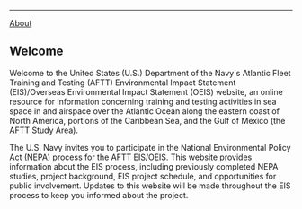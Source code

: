 ---
[About](/about.md)

## Welcome
Welcome to the United States (U.S.) Department of the Navy's Atlantic Fleet Training and Testing (AFTT) Environmental Impact Statement (EIS)/Overseas Environmental Impact Statement (OEIS) website, an online resource for information concerning training and testing activities in sea space in and airspace over the Atlantic Ocean along the eastern coast of North America, portions of the Caribbean Sea, and the Gulf of Mexico (the AFTT Study Area).

The U.S. Navy invites you to participate in the National Environmental Policy Act (NEPA) process for the AFTT EIS/OEIS.  This website provides information about the EIS process, including previously completed NEPA studies, project background, EIS project schedule, and opportunities for public involvement. Updates to this website will be made throughout the EIS process to keep you informed about the project.
